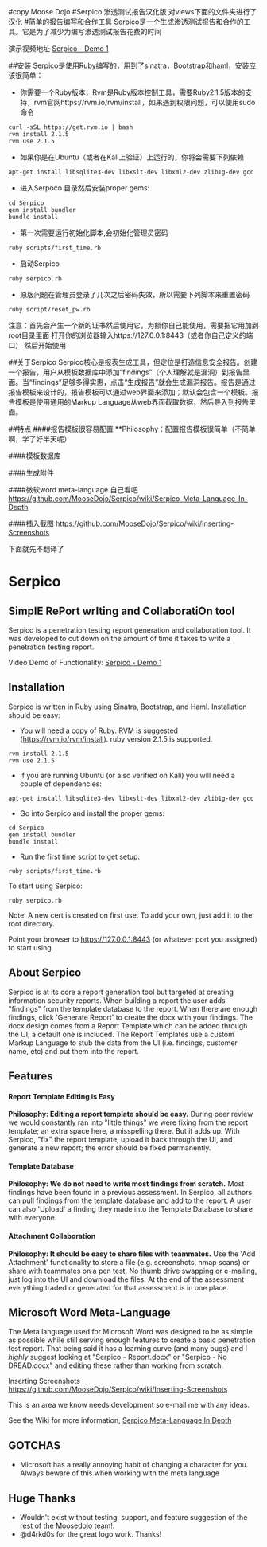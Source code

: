 #copy Moose Dojo
#Serpico
渗透测试报告汉化版
对views下面的文件夹进行了汉化
#简单的报告编写和合作工具
Serpico是一个生成渗透测试报告和合作的工具。它是为了减少为编写渗透测试报告花费的时间

演示视频地址
[Serpico - Demo 1](https://www.youtube.com/watch?v=G_qYcL4ynSc)

##安装
Serpico是使用Ruby编写的，用到了sinatra，Bootstrap和haml，安装应该很简单：

- 你需要一个Ruby版本，Rvm是Ruby版本控制工具，需要Ruby2.1.5版本的支持，rvm官网https://rvm.io/rvm/install，如果遇到权限问题，可以使用sudo命令

```
curl -sSL https://get.rvm.io | bash  
rvm install 2.1.5
rvm use 2.1.5
```

- 如果你是在Ubuntu（或者在Kali上验证）上运行的，你将会需要下列依赖

```
apt-get install libsqlite3-dev libxslt-dev libxml2-dev zlib1g-dev gcc
```

- 进入Serpoco 目录然后安装proper gems:

```
cd Serpico
gem install bundler
bundle install 
```

- 第一次需要运行初始化脚本,会初始化管理员密码

```
ruby scripts/first_time.rb
```

- 启动Serpico

```
ruby serpico.rb
```

- 原版问题在管理员登录了几次之后密码失效，所以需要下列脚本来重置密码

```
ruby script/reset_pw.rb
```

注意：首先会产生一个新的证书然后使用它，为额你自己能使用，需要把它用加到root目录里面
打开你的浏览器输入https://127.0.0.1:8443（或者你自己定义的端口） 然后开始使用

##关于Serpico
Serpico核心是报表生成工具，但定位是打造信息安全报告。创建一个报告，用户从模板数据库中添加“findings”（个人理解就是漏洞）到报告里面。当“findings”足够多得实惠，点击“生成报告”就会生成漏洞报告。报告是通过报告模板来设计的，报告模板可以通过web界面来添加；默认会包含一个模板。报告模板是使用通用的Markup Language从web界面截取数据，然后导入到报告里面。

##特点
####报告模板很容易配置
**Philosophy：配置报告模板很简单（不简单啊，学了好半天呢）

####模板数据库

####生成附件

####微软word meta-language 自己看吧
https://github.com/MooseDojo/Serpico/wiki/Serpico-Meta-Language-In-Depth

####插入截图
https://github.com/MooseDojo/Serpico/wiki/Inserting-Screenshots



下面就先不翻译了


# Serpico
## SimplE RePort wrIting and CollaboratiOn tool
Serpico is a penetration testing report generation and collaboration tool. It was developed to cut down on the amount of time it takes to write a penetration testing report.

Video Demo of Functionality:
[Serpico - Demo 1](https://www.youtube.com/watch?v=G_qYcL4ynSc)

## Installation
Serpico is written in Ruby using Sinatra, Bootstrap, and Haml. Installation should be easy:

- You will need a copy of Ruby. RVM is suggested (https://rvm.io/rvm/install). ruby version 2.1.5 is supported.

```
rvm install 2.1.5
rvm use 2.1.5
```

- If you are running Ubuntu (or also verified on Kali) you will need a couple of dependencies:
```
apt-get install libsqlite3-dev libxslt-dev libxml2-dev zlib1g-dev gcc
```

- Go into Serpico and install the proper gems:
```
cd Serpico
gem install bundler
bundle install
```

- Run the first time script to get setup:
```
ruby scripts/first_time.rb
```

To start using Serpico:
```
ruby serpico.rb
```

Note: A new cert is created on first use. To add your own, just add it to the root directory.

Point your browser to https://127.0.0.1:8443 (or whatever port you assigned) to start using.


## About Serpico
Serpico is at its core a report generation tool but targeted at creating information security reports. When building a report the user adds "findings" from the template database to the report. When there are enough findings, click 'Generate Report' to create the docx with your findings. The docx design comes from a Report Template which can be added through the UI; a default one is included. The Report Templates use a custom Markup Language to stub the data from the UI (i.e. findings, customer name, etc) and put them into the report.

## Features
#### Report Template Editing is Easy
**Philosophy: Editing a report template should be easy.**
During peer review we would constantly ran into "little things" we were fixing from the report template; an extra space here, a misspelling there. But it adds up. With Serpico, "fix" the report template, upload it back through the UI, and generate a new report; the error should be fixed permanently.

#### Template Database
**Philosophy: We do not need to write most findings from scratch.**
Most findings have been found in a previous assessment. In Serpico, all authors can pull findings from the template database and add to the report. A user can also 'Upload' a finding they made into the Template Database to share with everyone.

#### Attachment Collaboration
**Philosophy: It should be easy to share files with teammates.**
Use the 'Add Attachment' functionality to store a file (e.g. screenshots, nmap scans) or share with teammates on a pen test. No thumb drive swapping or e-mailing, just log into the UI and download the files. At the end of the assessment everything traded or generated for that assessment is in one place.


## Microsoft Word Meta-Language
The Meta language used for Microsoft Word was designed to be as simple as possible while still serving enough features to create a basic penetration test report.  That being said it has a learning curve (and many bugs) and I _highly_ suggest looking at "Serpico - Report.docx" or "Serpico - No DREAD.docx" and editing these rather than working from scratch.

Inserting Screenshots
https://github.com/MooseDojo/Serpico/wiki/Inserting-Screenshots

This is an area we know needs development so e-mail me with any ideas.

See the Wiki for more information, [Serpico Meta-Language In Depth](https://github.com/MooseDojo/Serpico/wiki/Serpico-Meta-Language-In-Depth)

## GOTCHAS
- Microsoft has a really annoying habit of changing a character for you. Always beware of this when working with the meta language

## Huge Thanks
* Wouldn't exist without testing, support, and feature suggestion of the rest of the [Moosedojo team!](https://github.com/MooseDojo).
* @d4rkd0s for the great logo work. Thanks!
